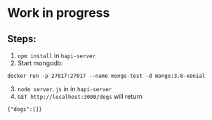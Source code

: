 # Work in progress

## Steps:
1) `npm install` in `hapi-server`
2) Start mongodb:
```
docker run -p 27017:27017 --name mongo-test -d mongo:3.6-xenial
```
3) `node server.js` in in `hapi-server`
4) `GET http://localhost:3000/dogs` will return
```
{"dogs":[]}
```